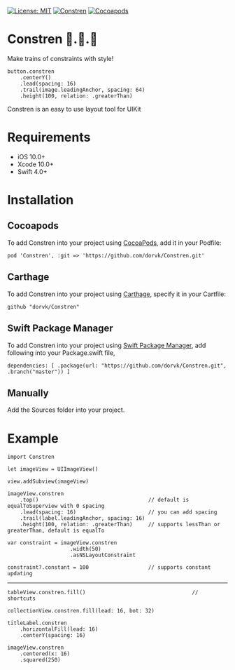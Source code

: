 [![License: MIT](https://img.shields.io/badge/License-MIT-yellow.svg)](https://opensource.org/licenses/MIT) [![Constren](https://img.shields.io/badge/Platform-iOS-hotpink.svg)](https://github.com/dorvk/Constren.git) [![Cocoapods](https://img.shields.io/badge/pod-v1.0.1-green.svg)](https://cocoapods.org/pods/Constren)
# Constren 🚂.🚃.🚋
Make trains of constraints with style!

    button.constren
        .centerY()
        .lead(spacing: 16)
        .trail(image.leadingAnchor, spacing: 64)    
        .height(100, relation: .greaterThan)
                       
Constren is an easy to use layout tool for UIKit

# Requirements

- iOS 10.0+
- Xcode 10.0+
- Swift 4.0+
                   
# Installation

## Cocoapods

To add Constren into your project using [CocoaPods](https://cocoapods.org/), add it in your Podfile:

    pod 'Constren', :git => 'https://github.com/dorvk/Constren.git'
    
## Carthage

To add Constren into your project using [Carthage](https://github.com/Carthage/Carthage), specify it in your Cartfile:

    github "dorvk/Constren"
    
## Swift Package Manager

To add Constren into your project using [Swift Package Manager](https://www.swift.org/package-manager/), add following into your Package.swift file,

    dependencies: [ .package(url: "https://github.com/dorvk/Constren.git", .branch("master")) ]
    
## Manually

Add the Sources folder into your project.

# Example

    import Constren
    
    let imageView = UIImageView()
    
    view.addSubview(imageView)

    imageView.constren
        .top()                                   // default is equalToSuperview with 0 spacing
        .lead(spacing: 16)                       // you can add spacing
        .trail(label.leadingAnchor, spacing: 16) 
        .height(100, relation: .greaterThan)     // supports lessThan or greaterThan, default is equalTo
        
    var constraint = imageView.constren
                        .width(50)
                        .asNSLayoutConstraint
                        
    constraint?.constant = 100                   // supports constant updating 
 -----------
                      
    tableView.constren.fill()                                  // shortcuts
    
    collectionView.constren.fill(lead: 16, bot: 32)
    
    titleLabel.constren
        .horizontalFill(lead: 16)
        .centerY(spacing: 16)
                        
    imageView.constren
        .centered(x: 16)
        .squared(250)

